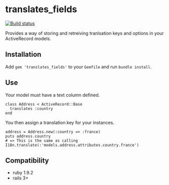 # translates_fields

[![Build status](https://secure.travis-ci.org/Locale/translates_fields.png)](http://travis-ci.org/Locale/translates_fields)

Provides a way of storing and retreiving tranlsation keys and options in your ActiveRecord models.

## Installation

Add `gem 'translates_fields'` to your `Gemfile` and run `bundle install`.

## Use

Your model must have a text column defined.

    class Address < ActiveRecord::Base
      translates :country
    end

You then assign a translation key for your instances.

    address = Address.new(:country => :france)
    puts address.country 
    # => This is the same as calling I18n.translate(:'models.address.attributes.country.france')


## Compatibility

* ruby 1.9.2
* rails 3+